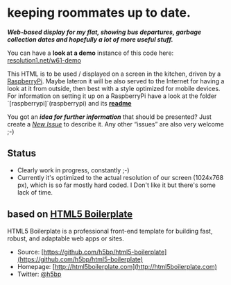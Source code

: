 # keeping roommates up to date.

***Web-based display for my flat, showing bus departures, garbage collection dates and hopefully a lot of more useful stuff.***

You can have a **look at a demo** instance of this code here: [resolution1.net/w61-demo](http://resolution1.net/w61-demo)

This HTML is to be used / displayed on a screen in the kitchen, driven by a [RaspberryPi](http://www.raspberrypi.org/). Maybe lateron it will be also served to the Internet for having a look at it from outside, then best with a style optimized for mobile devices.
For information on setting it up on a RaspberryPi have a look at the folder ´[raspberrypi]`(raspberrypi) and its **[readme](raspberrypi/README.md)**

You got an ***idea for further information*** that should be presented? Just create a *[New Issue](https://github.com/semaphor/w61-webdisplay/issues)* to describe it. Any other “issues” are also very welcome ;-)


## Status

* Clearly work in progress, constantly ;-)
* Currently it's optimized to the actual resolution of our screen (1024x768 px), which is so far mostly hard coded. I Don't like it but there's some lack of time.


## based on [HTML5 Boilerplate](http://html5boilerplate.com)

HTML5 Boilerplate is a professional front-end template for building fast, robust, and adaptable web apps or sites.

* Source: [https://github.com/h5bp/html5-boilerplate](https://github.com/h5bp/html5-boilerplate)
* Homepage: [http://html5boilerplate.com](http://html5boilerplate.com)
* Twitter: [@h5bp](http://twitter.com/h5bp)
